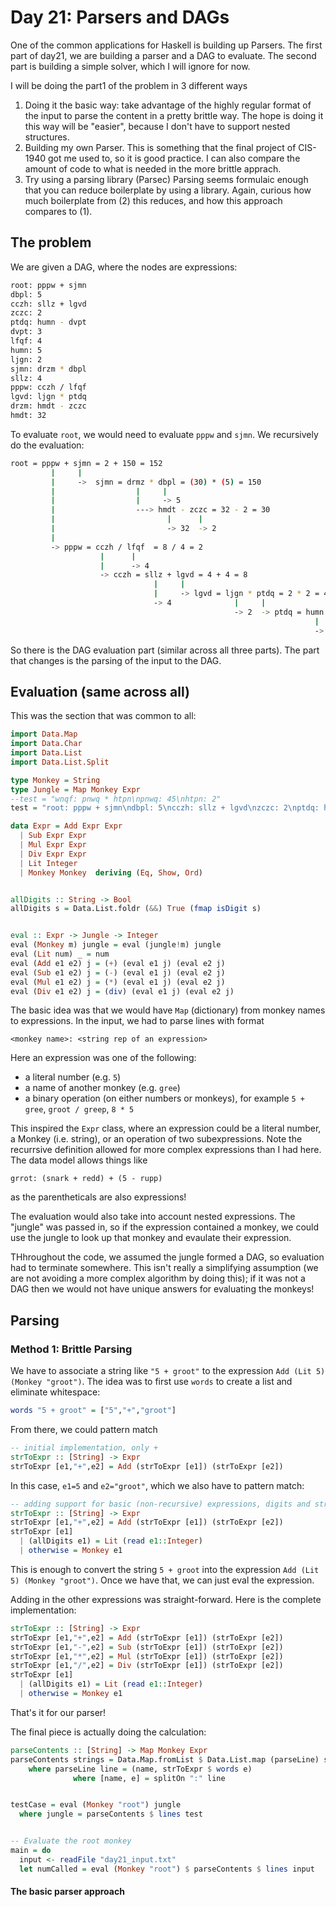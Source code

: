 # Day 21: Parsers and DAGs


One of the common applications for Haskell is building up Parsers. 
The first part of day21, we are building a parser and a DAG to evaluate.
The second part is building a simple solver, which I will ignore for now.


I will be doing the part1 of the problem in 3 different ways

1. Doing it the basic way: take advantage of the highly regular format of the input to parse the content in a pretty brittle way.
   The hope is doing it this way will be "easier", because I don't have to support nested structures.
2. Building my own Parser.
   This is something that the final project of CIS-1940 got me used to, so it is good practice. I can also compare the amount of code to
   what is needed in the more brittle apprach.
3. Try using a parsing library (Parsec)
   Parsing seems formulaic enough that you can reduce boilerplate by using a library. Again, curious how much boilerplate from (2) this reduces, and 
   how this approach compares to (1).


## The problem

We are given a DAG, where the nodes are expressions:
```bash
root: pppw + sjmn
dbpl: 5
cczh: sllz + lgvd
zczc: 2
ptdq: humn - dvpt
dvpt: 3
lfqf: 4
humn: 5
ljgn: 2
sjmn: drzm * dbpl
sllz: 4
pppw: cczh / lfqf
lgvd: ljgn * ptdq
drzm: hmdt - zczc
hmdt: 32
```

To evaluate `root`, we would need to evaluate `pppw` and `sjmn`. We recursively do the evaluation:
```bash
root = pppw + sjmn = 2 + 150 = 152
         |     |
         |     ->  sjmn = drmz * dbpl = (30) * (5) = 150
         |                  |     |
         |                  |     -> 5
         |                  ---> hmdt - zczc = 32 - 2 = 30
         |                         |      |
         |                         -> 32  -> 2
         |
         -> pppw = cczh / lfqf  = 8 / 4 = 2
                    |      |
                    |      -> 4
                    -> cczh = sllz + lgvd = 4 + 4 = 8
                                |     |
                                |     -> lgvd = ljgn * ptdq = 2 * 2 = 4 
                                -> 4              |     |
                                                  -> 2  -> ptdq = humn - dvpt = 5 - 3 = 2
                                                                    |      |
                                                                    -> 5   -> 3
```

So there is the DAG evaluation part (similar across all three parts). The part that changes is the parsing of the input to the DAG.

## Evaluation (same across all)

This was the section that was common to all:
```haskell
import Data.Map 
import Data.Char
import Data.List
import Data.List.Split

type Monkey = String
type Jungle = Map Monkey Expr
--test = "wnqf: pnwq * htpn\npnwq: 45\nhtpn: 2"
test = "root: pppw + sjmn\ndbpl: 5\ncczh: sllz + lgvd\nzczc: 2\nptdq: humn - dvpt\n" ++ "dvpt: 3\nlfqf: 4\nhumn: 5\nljgn: 2\nsjmn: drzm * dbpl\nsllz: 4\n" ++ "pppw: cczh / lfqf\nlgvd: ljgn * ptdq\ndrzm: hmdt - zczc\nhmdt: 32"

data Expr = Add Expr Expr
  | Sub Expr Expr
  | Mul Expr Expr
  | Div Expr Expr
  | Lit Integer 
  | Monkey Monkey  deriving (Eq, Show, Ord)


allDigits :: String -> Bool
allDigits s = Data.List.foldr (&&) True (fmap isDigit s)


eval :: Expr -> Jungle -> Integer
eval (Monkey m) jungle = eval (jungle!m) jungle
eval (Lit num) _ = num
eval (Add e1 e2) j = (+) (eval e1 j) (eval e2 j)
eval (Sub e1 e2) j = (-) (eval e1 j) (eval e2 j)
eval (Mul e1 e2) j = (*) (eval e1 j) (eval e2 j)
eval (Div e1 e2) j = (div) (eval e1 j) (eval e2 j)
```

The basic idea was that we would have `Map` (dictionary) from monkey names to expressions. In the input, we had to parse lines with format
```
<monkey name>: <string rep of an expression>
````
Here an expression was one of the following:
- a literal number (e.g. `5`)
- a name of another monkey (e.g. `gree`)
- a binary operation (on either numbers or monkeys), for example `5 + gree`, `groot / greep`, `8 * 5`

This inspired the `Expr` class, where an expression could be a literal number, a Monkey (i.e. string), or an operation of two subexpressions. Note the recurrsive definition allowed for more complex expressions than I had here. The data model allows things like
```
grrot: (snark + redd) + (5 - rupp)
```
as the parentheticals are also expressions! 

The evaluation would also take into account nested expressions. The "jungle" was passed in, so if the expression contained a monkey, we could use the jungle to look up that monkey and evaulate their expression.

THhroughout the code, we assumed the jungle formed a DAG, so evaluation had to terminate somewhere. This isn't really a simplifying assumption (we are not avoiding a more complex algorithm by doing this); if it was not a DAG then we would not have unique answers for evaluating the monkeys!

## Parsing

### Method 1: Brittle Parsing

We have to associate a string like `"5 + groot"` to the expression `Add (Lit 5) (Monkey "groot")`. The idea was to first use `words` to create a list and eliminate whitespace:
```haskell
words "5 + groot" = ["5","+","groot"]
```
From there, we could pattern match
```haskell
-- initial implementation, only +
strToExpr :: [String] -> Expr
strToExpr [e1,"+",e2] = Add (strToExpr [e1]) (strToExpr [e2])
```
In this case, `e1=5` and `e2="groot"`, which we also have to pattern match:
```haskell
-- adding support for basic (non-recursive) expressions, digits and strings
strToExpr :: [String] -> Expr
strToExpr [e1,"+",e2] = Add (strToExpr [e1]) (strToExpr [e2])
strToExpr [e1]
  | (allDigits e1) = Lit (read e1::Integer)
  | otherwise = Monkey e1
```
This is enough to convert the string `5 + groot` into the expression `Add (Lit 5) (Monkey "groot")`. Once we have that, we can just eval the expression.

Adding in the other expressions was straight-forward. Here is the complete implementation:
```haskell
strToExpr :: [String] -> Expr
strToExpr [e1,"+",e2] = Add (strToExpr [e1]) (strToExpr [e2])
strToExpr [e1,"-",e2] = Sub (strToExpr [e1]) (strToExpr [e2])
strToExpr [e1,"*",e2] = Mul (strToExpr [e1]) (strToExpr [e2])
strToExpr [e1,"/",e2] = Div (strToExpr [e1]) (strToExpr [e2])
strToExpr [e1] 
  | (allDigits e1) = Lit (read e1::Integer)
  | otherwise = Monkey e1
```
That's it for our parser!

The final piece is actually doing the calculation:
```haskell
parseContents :: [String] -> Map Monkey Expr
parseContents strings = Data.Map.fromList $ Data.List.map (parseLine) strings
    where parseLine line = (name, strToExpr $ words e)
              where [name, e] = splitOn ":" line


testCase = eval (Monkey "root") jungle
  where jungle = parseContents $ lines test


-- Evaluate the root monkey
main = do
  input <- readFile "day21_input.txt"
  let numCalled = eval (Monkey "root") $ parseContents $ lines input
```

#### The basic parser approach

